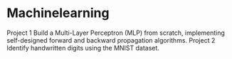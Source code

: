 # Machinelearning
Project 1 Build a Multi-Layer Perceptron (MLP) from scratch, implementing self-designed forward and backward propagation algorithms. Project 2 Identify handwritten digits using the MNIST dataset.
